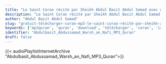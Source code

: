 ```yaml
---
title: "Le Saint Coran récité par Sheikh Abdul Basit Abdul Samad avec une narration de Warsh sur Naafii"
description: "Le Saint Coran récité par Sheikh Abdul Basit Abdul Samad avec une narration de Warsh sur Naafii"
author: "Abdul Basit Abdul Samad"
slug: "gratuit-télécharger-coran-mp3-le-saint-coran-récité-par-sheikh-abdul-basit-abdul-samad-avec-une-narration-de-warsh-sur-naafii"
keywords: ['mp3quran', 'quran', 'download', 'télécharger', 'coran', 'islam', 'Abdulbasit', 'Abdulsamad', 'Abdulbassit', 'Abdussamad', 'abdoulbassit', 'abdoulbasset', 'abdibassit', 'عبد', 'الباسط', 'عبد', 'الصمد', 'رواية', 'ورش', 'عن', 'نافع', 'قرآن', 'مصحف', 'مرتل', 'مجود', 'القرآن', 'الكريم', 'المصحف', 'المرتل', 'المجود', 'إسلام', 'تحميل']
identifier: "Abdulbasit_Abdussamad_Warsh_an_Nafi_MP3_Quran"
draft: false
---
```


{{< audioPlaylistInternetArchive "Abdulbasit_Abdussamad_Warsh_an_Nafi_MP3_Quran">}}
